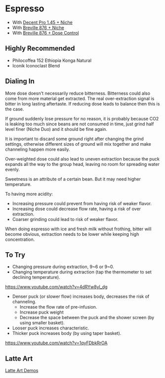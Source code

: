 # Espresso

- With [Decent Pro 1.45 + Niche](./Decent-Niche/README.md)
- With [Breville 876 + Niche](./Breville-Niche/README.md)
- With [Breville 876 + Dose Control](./Breville-DoseControl/README.md)

## Highly Recommended

- Philocoffea 152 Ethiopia Konga Natural
- Iconik Iconoclast Blend

## Dialing In

More dose doesn't necessarily reduce bitterness.
Bitterness could also come from more material get extracted.
The real over-extraction signal is bitter in long lasting aftertaste.
If reducing dose leads to balance then this is the case.

If ground suddenly lose pressure for no reason,
it is probably because CO2 is leaking too much since beans are not consumed in time,
just grind half level finer (Niche Duo) and it should be fine again.

It is important to discard some ground right after changing the grind settings,
otherwise different sizes of ground will mix together and make channeling happen more easily.

Over-weighted dose could also lead to uneven extraction
because the puck expands all the way to the group head,
leaving no room for spreading water evenly.

Sweetness is an attribute of a certain bean.
But it may need higher temperature.

To having more acidity:
- Increasing pressure could prevent from having risk of weaker flavor.
- Increasing dose could decrease flow rate, having a risk of over extraction.
- Coarser grinding could lead to risk of weaker flavor.

When doing espresso with ice and fresh milk without frothing,
bitter will become obvious,
extraction needs to be lower while keeping high concentration.

## To Try

- Changing pressure during extraction, 9\~6 or 9\~0.
- Changing temperature during extraction (tap the thermometer to set declining temperature).

https://www.youtube.com/watch?v=4dRYw8yl_dg
- Denser puck (or slower flow) increases body, decreases the risk of channeling.
  - Increase the flow rate of pre-infusion.
  - Increase puck weight
  - Decrease the space between the puck and the shower screen (by using smaller basket).
- Looser puck increases characteristic.
- Thicker puck increases body (by using taper basket).

https://www.youtube.com/watch?v=1qyFDbkRrOA

## Latte Art

[Latte Art Demos](../Espresso/LatteArt.md)
